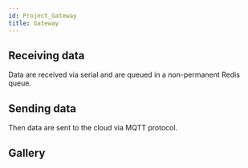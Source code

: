 ```yaml
---
id: Project_Gateway
title: Gateway
---
```


## Receiving data
Data are received via serial and are queued in a non-permanent Redis queue.

## Sending data
Then data are sent to the cloud via MQTT protocol.

## Gallery